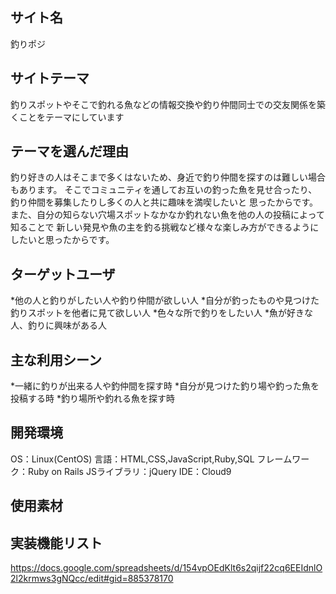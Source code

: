 ## サイト名
釣りポジ

## サイトテーマ
釣りスポットやそこで釣れる魚などの情報交換や釣り仲間同士での交友関係を築くことをテーマにしています

## テーマを選んだ理由
釣り好きの人はそこまで多くはないため、身近で釣り仲間を探すのは難しい場合もあります。
そこでコミュニティを通してお互いの釣った魚を見せ合ったり、釣り仲間を募集したりし多くの人と共に趣味を満喫したいと
思ったからです。また、自分の知らない穴場スポットなかなか釣れない魚を他の人の投稿によって知ることで
新しい発見や魚の主を釣る挑戦など様々な楽しみ方ができるようにしたいと思ったからです。

## ターゲットユーザ
*他の人と釣りがしたい人や釣り仲間が欲しい人
*自分が釣ったものや見つけた釣りスポットを他者に見て欲しい人
*色々な所で釣りをしたい人
*魚が好きな人、釣りに興味がある人

## 主な利用シーン
*一緒に釣りが出来る人や釣仲間を探す時
*自分が見つけた釣り場や釣った魚を投稿する時
*釣り場所や釣れる魚を探す時


## 開発環境
OS：Linux(CentOS)
言語：HTML,CSS,JavaScript,Ruby,SQL
フレームワーク：Ruby on Rails
JSライブラリ：jQuery
IDE：Cloud9

## 使用素材


## 実装機能リスト
https://docs.google.com/spreadsheets/d/154vpOEdKlt6s2qijf22cq6EEIdnlO2l2krmws3gNQcc/edit#gid=885378170
